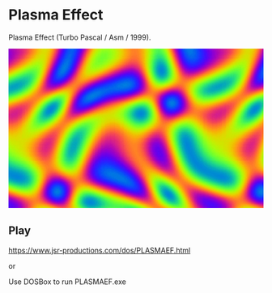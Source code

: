 # Plasma Effect

Plasma Effect (Turbo Pascal / Asm / 1999).

![Screenshot0](/PlasmaEffect/Screenshots/screenshot0.jpg)


## Play

https://www.jsr-productions.com/dos/PLASMAEF.html

or

Use DOSBox to run PLASMAEF.exe

